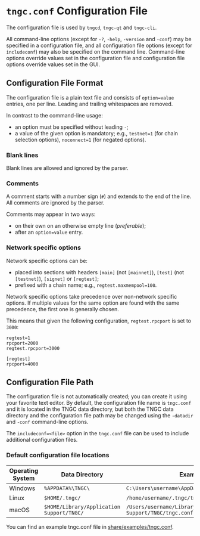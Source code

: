 # `tngc.conf` Configuration File

The configuration file is used by `tngcd`, `tngc-qt` and `tngc-cli`.

All command-line options (except for `-?`, `-help`, `-version` and `-conf`) may be specified in a configuration file, and all configuration file options (except for `includeconf`) may also be specified on the command line. Command-line options override values set in the configuration file and configuration file options override values set in the GUI.

## Configuration File Format

The configuration file is a plain text file and consists of `option=value` entries, one per line. Leading and trailing whitespaces are removed.

In contrast to the command-line usage:
- an option must be specified without leading `-`;
- a value of the given option is mandatory; e.g., `testnet=1` (for chain selection options), `noconnect=1` (for negated options).

### Blank lines

Blank lines are allowed and ignored by the parser.

### Comments

A comment starts with a number sign (`#`) and extends to the end of the line. All comments are ignored by the parser.

Comments may appear in two ways:
- on their own on an otherwise empty line (_preferable_);
- after an `option=value` entry.

### Network specific options

Network specific options can be:
- placed into sections with headers `[main]` (not `[mainnet]`), `[test]` (not `[testnet]`), `[signet]` or `[regtest]`;
- prefixed with a chain name; e.g., `regtest.maxmempool=100`.

Network specific options take precedence over non-network specific options.
If multiple values for the same option are found with the same precedence, the
first one is generally chosen.

This means that given the following configuration, `regtest.rpcport` is set to `3000`:

```
regtest=1
rpcport=2000
regtest.rpcport=3000

[regtest]
rpcport=4000
```

## Configuration File Path

The configuration file is not automatically created; you can create it using your favorite text editor. By default, the configuration file name is `tngc.conf` and it is located in the TNGC data directory, but both the TNGC data directory and the configuration file path may be changed using the `-datadir` and `-conf` command-line options.

The `includeconf=<file>` option in the `tngc.conf` file can be used to include additional configuration files.

### Default configuration file locations

Operating System | Data Directory | Example Path
-- | -- | --
Windows | `%APPDATA%\TNGC\` | `C:\Users\username\AppData\Roaming\TNGC\tngc.conf`
Linux | `$HOME/.tngc/` | `/home/username/.tngc/tngc.conf`
macOS | `$HOME/Library/Application Support/TNGC/` | `/Users/username/Library/Application Support/TNGC/tngc.conf`

You can find an example tngc.conf file in [share/examples/tngc.conf](../share/examples/tngc.conf).
